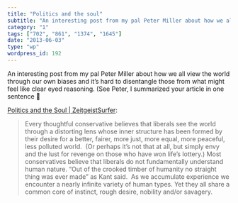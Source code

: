 ```yaml
---
title: "Politics and the soul"
subtitle: "An interesting post from my pal Peter Miller about how we all view the world through our own biases ..."
category: "1"
tags: ["702", "861", "1374", "1645"]
date: "2013-06-03"
type: "wp"
wordpress_id: 192
---
```

An interesting post from my pal Peter Miller about how we all view the world through our own biases and it’s hard to disentangle those from what might feel like clear eyed reasoning. (See Peter, I summarized your article in one sentence 🙂

[Politics and the Soul | ZeitgeistSurfer](http://zeitgeistsurfer.wordpress.com/2013/05/31/politics-and-the-soul/):

> Every thoughtful conservative believes that liberals see the world through a distorting lens whose inner structure has been formed by their desire for a better, fairer, more just, more equal, more peaceful, less polluted world.  (Or perhaps it’s not that at all, but simply envy and the lust for revenge on those who have won life’s lottery.) Most conservatives believe that liberals do not fundamentally understand human nature. “Out of the crooked timber of humanity no straight thing was ever made” as Kant said.  As we accumulate experience we encounter a nearly infinite variety of human types. Yet they all share a common core of instinct, rough desire, nobility and/or savagery.